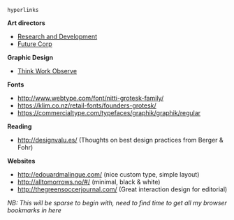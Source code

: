 ```
hyperlinks
```

__Art directors__
- [Research and Development](http://www.researchanddevelopment.se/)
- [Future Corp](http://marckremers.com/)

__Graphic Design__
- [Think Work Observe](http://t-wo.it/category/dashboard/)

__Fonts__
- http://www.webtype.com/font/nitti-grotesk-family/
- https://klim.co.nz/retail-fonts/founders-grotesk/
- https://commercialtype.com/typefaces/graphik/graphik/regular

__Reading__
- http://designvalu.es/ (Thoughts on best design practices from Berger & Fohr)

__Websites__
- http://edouardmalingue.com/ (nice custom type, simple layout)
- http://alltomorrows.no/#/ (minimal, black & white)
- http://thegreensoccerjournal.com/ (Great interaction design for editorial)

_NB: This will be sparse to begin with, need to find time to get all my browser bookmarks in here_
